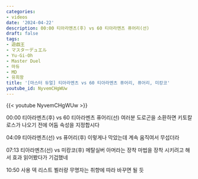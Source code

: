 ```yaml
---
categories:
- videos
date: '2024-04-22'
description: 00:00 티아라멘츠(후) vs 60 티아라멘츠 퓨어리(선)
draft: false
tags:
- 遊戯王
- マスターデュエル
- Yu-Gi-Oh
- Master Duel
- 마듀
- MD
- 유희왕
title: '[마스터 듀얼] 티아라멘츠 vs 60 티아라멘츠 퓨어리, 퓨어리, 미캉코'
youtube_id: NyvemCHgWUw
---
```



{{< youtube NyvemCHgWUw >}}

00:00 티아라멘츠(후) vs 60 티아라멘츠 퓨어리(선)
여러분 도로곤을 소환하면 키토칼로스가 나오기 전에 어둠 속성을 지정합시다

04:09 티아라멘츠(선) vs 퓨어리(후)
이렇게나 막았는데 계속 움직여서 무섭더라

07:13 티아라멘츠(선) vs 미캉코(후)
메탈실버 아머라는 장착 마법을 장착 시키려고 해서 효과 읽어봤다가 기겁했네

10:50 사용 덱 리스트
뵐러랑 무명자는 취향에 따라 바꾸면 될 듯